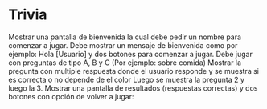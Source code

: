 # Trivia

Mostrar una pantalla de bienvenida la cual debe pedir un nombre para comenzar a jugar.
Debe mostrar un mensaje de bienvenida como por ejemplo: Hola [Usuario] y dos botones para comenzar a jugar.
Debe jugar con preguntas de tipo A, B y C (Por ejemplo: sobre comida)
Mostrar la pregunta con multiple respuesta donde el usuario responde y se muestra si es correcta o no depende de el color
Luego se muestra la pregunta 2 y luego la 3.
Mostrar una pantalla de resultados (respuestas correctas) y dos botones con opción de volver a jugar:




